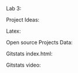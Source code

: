 Lab 3: 

Project Ideas: 

Latex:

Open source Projects Data: 

Gitstats index.html: 

Gitstats video: 

